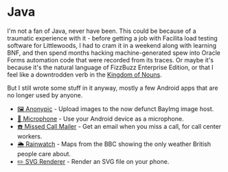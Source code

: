 # Java

I'm not a fan of Java, never have been. This could be because of a traumatic
experience with it - before getting a job with Facilita load testing software
for Littlewoods, I had to cram it in a weekend along with learning BNF, and
then spend months hacking machine-generated spew into Oracle Forms automation
code that were recorded from its traces. Or maybe it's because it's the natural
language of FizzBuzz Enterprise Edition, or that I feel like a downtrodden verb
in the
[Kingdom of Nouns](https://steve-yegge.blogspot.com/2006/03/execution-in-kingdom-of-nouns.html).

But I still wrote some stuff in it anyway, mostly a few Android apps that are
no longer used by anyone.

* [🖼️ Anonypic](anonypic) -
  Upload images to the now defunct BayImg image host.
* [🎤 Microphone](microphone) -
  Use your Android device as a microphone.
* [☎️ Missed Call Mailer](missed-call-mailer) -
  Get an email when you miss a call, for call center workers.
* [🌦️ Rainwatch](rainwatch) -
  Maps from the BBC showing the only weather British people care about.
* [✏️ SVG Renderer](svg-renderer) -
  Render an SVG file on your phone.

